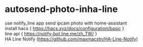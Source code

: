 # autosend-photo-inha-line
use notify_line app send ipcam photo with home-assistant</br>
install hacs { https://hacs.xyz/docs/configuration/basic }</br>
line api { https://notify-bot.line.me/zh_TW/ }</br>
HA Line Notify (https://github.com/maxmacstn/HA-Line-Notify)</br>

